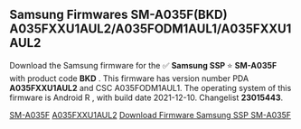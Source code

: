 <h2>Samsung Firmwares SM-A035F(BKD) A035FXXU1AUL2/A035FODM1AUL1/A035FXXU1AUL2</h2>
Download the Samsung firmware for the ✅ <strong>Samsung SSP </strong> ⭐ <strong>SM-A035F</strong> with product code <strong>BKD</strong> . This firmware has version number PDA <strong>A035FXXU1AUL2</strong> and CSC A035FODM1AUL1. The operating system of this firmware is Android R , with build date 2021-12-10. Changelist <strong>23015443</strong>.


[SM-A035F](https://samfirm.shop/samsung/model/SM-A035F)
[A035FXXU1AUL2](https://samfirm.shop/samsung/pda/A035FXXU1AUL2)
[Download Firmware Samsung SSP SM-A035F](https://samfirm.shop/samsung/firmware/482645)
